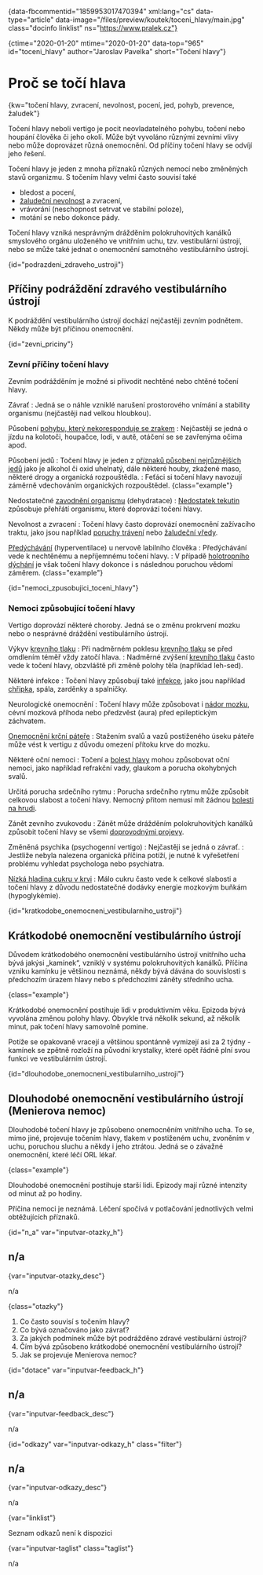 
{data-fbcommentid="1859953017470394" xml:lang="cs" data-type="article" data-image="/files/preview/koutek/toceni_hlavy/main.jpg" class="docinfo linklist" ns="https://www.pralek.cz"}

{ctime="2020-01-20" mtime="2020-01-20" data-top="965" id="toceni_hlavy" author="Jaroslav Pavelka" short="Točení hlavy"}

# Proč se točí hlava

{kw="točení hlavy, zvracení, nevolnost, pocení, jed, pohyb, prevence, žaludek"}

Točení hlavy neboli vertigo je pocit neovladatelného pohybu, točení nebo houpání člověka či jeho okolí. Může být vyvoláno různými zevními vlivy nebo může doprovázet různá onemocnění. Od příčiny točení hlavy se odvíjí jeho řešení. 

Točení hlavy je jeden z mnoha příznaků různých nemocí nebo změněných stavů organizmu. S točením hlavy velmi často souvisí také 

  * bledost a pocení, 
  * [žaludeční nevolnost][1] a zvracení, 
  * vrávorání (neschopnost setrvat ve stabilní poloze), 
  * motání se nebo dokonce pády. 

Točení hlavy vzniká nesprávným drážděním polokruhovitých kanálků smyslového orgánu uloženého ve vnitřním uchu, tzv. vestibulární ústrojí, nebo se může také jednat o onemocnění samotného vestibulárního ústrojí. 

{id="podrazdeni\_zdraveho\_ustroji"}

## Příčiny podráždění zdravého vestibulárního ústrojí 

K podráždění vestibulárního ústrojí dochází nejčastěji zevním podnětem. Někdy může být příčinou onemocnění. 

{id="zevni_priciny"}

### Zevní příčiny točení hlavy 

Zevním podrážděním je možné si přivodit nechtěné nebo chtěné točení hlavy. 

Závrať 
:   Jedná se o náhle vzniklé narušení prostorového vnímání a stability organismu (nejčastěji nad velkou hloubkou). 

Působení [pohybu, který nekoresponduje se zrakem][1] 
:   Nejčastěji se jedná o jízdu na kolotoči, houpačce, lodi, v autě, otáčení se se zavřenýma očima apod. 

Působení jedů 
:   Točení hlavy je jeden z [příznaků působení nejrůznějších jedů][2] jako je alkohol či oxid uhelnatý, dále některé houby, zkažené maso, některé drogy a organická rozpouštědla. 
:   Feťáci si točení hlavy navozují záměrně vdechováním organických rozpouštědel. {class="example"}

Nedostatečné [zavodnění organismu][3] (dehydratace) 
:   [Nedostatek tekutin][3] způsobuje přehřátí organismu, které doprovází točení hlavy. 

Nevolnost a zvracení 
:   Točení hlavy často doprovází onemocnění zažívacího traktu, jako jsou například [poruchy trávení][4] nebo [žaludeční vředy][5]. 

[Předýchávání][6] (hyperventilace) u nervově labilního člověka 
:   Předýchávání vede k nechtěnému a nepříjemnému točení hlavy. 
:   V případě [holotropního dýchání][7] je však točení hlavy dokonce i s následnou poruchou vědomí záměrem. {class="example"}

{id="nemoci\_zpusobujici\_toceni_hlavy"}

### Nemoci způsobující točení hlavy 

Vertigo doprovází některé choroby. Jedná se o změnu prokrvení mozku nebo o nesprávné dráždění vestibulárního ústrojí. 

Výkyv [krevního tlaku][8] 
:   Při nadměrném poklesu [krevního tlaku][8] se před omdlením téměř vždy zatočí hlava. 
:   Nadměrné zvýšení [krevního tlaku][8] často vede k točení hlavy, obzvláště při změně polohy těla (například leh-sed). 

Některé infekce 
:   Točení hlavy způsobují také [infekce][9], jako jsou například [chřipka][10], spála, zarděnky a spalničky. 

Neurologické onemocnění 
:   Točení hlavy může způsobovat i [nádor mozku][11], cévní mozková příhoda nebo předzvěst (aura) před epileptickým záchvatem. 

[Onemocnění krční páteře][12] 
:   Stažením svalů a vazů postiženého úseku páteře může vést k vertigu z důvodu omezení přítoku krve do mozku. 

Některé oční nemoci 
:   Točení a [bolest hlavy][13] mohou způsobovat oční nemoci, jako například refrakční vady, glaukom a porucha okohybných svalů. 

Určitá porucha srdečního rytmu 
:   Porucha srdečního rytmu může způsobit celkovou slabost a točení hlavy. Nemocný přitom nemusí mít žádnou [bolesti na hrudi][14]. 

Zánět zevního zvukovodu 
:   Zánět může drážděním polokruhovitých kanálků způsobit točení hlavy se všemi [doprovodnými projevy][1]. 

Změněná psychika (psychogenní vertigo) 
:   Nejčastěji se jedná o závrať. 
:   Jestliže nebyla nalezena organická příčina potíží, je nutné k vyřešetření problému vyhledat psychologa nebo psychiatra. 

[Nízká hladina cukru v krvi][15] 
:   Málo cukru často vede k celkové slabosti a točení hlavy z důvodu nedostatečné dodávky energie mozkovým buňkám (hypoglykémie). 

{id="kratkodobe\_onemocneni\_vestibularniho_ustroji"}

## Krátkodobé onemocnění vestibulárního ústrojí 

Důvodem krátkodobého onemocnění vestibulárního ústrojí vnitřního ucha bývá jakýsi „kamínek“, vzniklý v systému polokruhovitých kanálků. Příčina vzniku kamínku je většinou neznámá, někdy bývá dávána do souvislosti s předchozím úrazem hlavy nebo s předchozími záněty středního ucha. 

{class="example"}

Krátkodobé onemocnění postihuje lidi v produktivním věku. Epizoda bývá vyvolána změnou polohy hlavy. Obvykle trvá několik sekund, až několik minut, pak točení hlavy samovolně pomine. 

Potíže se opakovaně vracejí a většinou spontánně vymizejí asi za 2 týdny - kamínek se zpětně rozloží na původní krystalky, které opět řádně plní svou funkci ve vestibulárním ústrojí. 

{id="dlouhodobe\_onemocneni\_vestibularniho_ustroji"}

## Dlouhodobé onemocnění vestibulárního ústrojí (Menierova nemoc) 

Dlouhodobé točení hlavy je způsobeno onemocněním vnitřního ucha. To se, mimo jiné, projevuje točením hlavy, tlakem v postiženém uchu, zvoněním v uchu, poruchou sluchu a někdy i jeho ztrátou. Jedná se o závažné onemocnění, které léčí ORL lékař. 

{class="example"}

Dlouhodobé onemocnění postihuje starší lidi. Epizody mají různé intenzity od minut až po hodiny. 

Příčina nemoci je neznámá. Léčení spočívá v potlačování jednotlivých velmi obtěžujících příznaků. 

{id="n\_a" var="inputvar-otazky\_h"}

## n/a 

{var="inputvar-otazky_desc"}

n/a 

{class="otazky"}

  1. Co často souvisí s točením hlavy? 
  2. Co bývá označováno jako závrať? 
  3. Za jakých podmínek může být podrážděno zdravé vestibulární ústrojí? 
  4. Čím bývá způsobeno krátkodobé onemocnění vestibulárního ústrojí? 
  5. Jak se projevuje Menierova nemoc? 

{id="dotace" var="inputvar-feedback_h"}

## n/a 

{var="inputvar-feedback_desc"}

n/a 

{id="odkazy" var="inputvar-odkazy_h" class="filter"}

## n/a 

{var="inputvar-odkazy_desc"}

n/a 

{var="linklist"}

Seznam odkazů není k dispozici 

{var="inputvar-taglist" class="taglist"}

n/a

 [1]: kinetoza
 [2]: tlak_zaludku
 [3]: prijem_tekutin
 [4]: travici_potize
 [5]: komplikace_vredu
 [6]: predychavani
 [7]: predychavani#holotropni_dychani
 [8]: krevni_tlak
 [9]: bakterie
 [10]: chripka
 [11]: subduralni_hematom
 [12]: bolesti_v_zadech
 [13]: bolesti_hlavy
 [14]: srdecni_infarkt
 [15]: cukrovka


